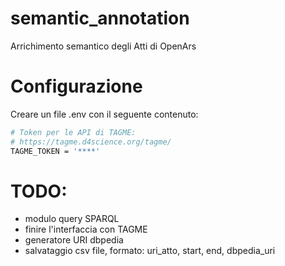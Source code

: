 # semantic_annotation
Arrichimento semantico degli Atti di OpenArs 

# Configurazione
Creare un file .env con il seguente contenuto:

``` bash
# Token per le API di TAGME:
# https://tagme.d4science.org/tagme/
TAGME_TOKEN = '****'
```

# TODO:
- modulo query SPARQL
- finire l'interfaccia con TAGME
- generatore URI dbpedia
- salvataggio csv file, formato: uri_atto, start, end, dbpedia_uri